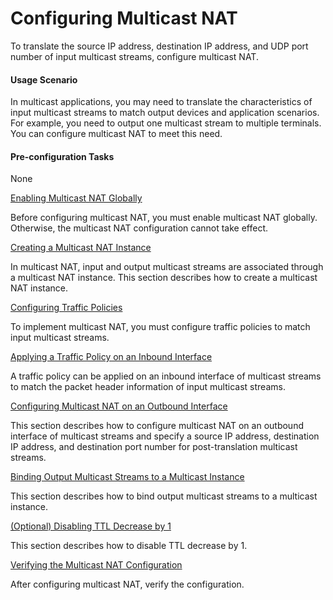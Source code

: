 Configuring Multicast NAT
=========================

To translate the source IP address, destination IP address, and UDP port number of input multicast streams, configure multicast NAT.

#### Usage Scenario

In multicast applications, you may need to translate the characteristics of input multicast streams to match output devices and application scenarios. For example, you need to output one multicast stream to multiple terminals. You can configure multicast NAT to meet this need.


#### Pre-configuration Tasks

None


[Enabling Multicast NAT Globally](../../../../software/nev8r10_vrpv8r16/user/ne/dc_ne_multicast_cfg_0008.html)

Before configuring multicast NAT, you must enable multicast NAT globally. Otherwise, the multicast NAT configuration cannot take effect.

[Creating a Multicast NAT Instance](../../../../software/nev8r10_vrpv8r16/user/ne/dc_ne_multicast_cfg_0009.html)

In multicast NAT, input and output multicast streams are associated through a multicast NAT instance. This section describes how to create a multicast NAT instance.

[Configuring Traffic Policies](../../../../software/nev8r10_vrpv8r16/user/ne/dc_ne_multicast_cfg_0025.html)

To implement multicast NAT, you must configure traffic policies to match input multicast streams.

[Applying a Traffic Policy on an Inbound Interface](../../../../software/nev8r10_vrpv8r16/user/ne/dc_ne_multicast_cfg_0011.html)

A traffic policy can be applied on an inbound interface of multicast streams to match the packet header information of input multicast streams.

[Configuring Multicast NAT on an Outbound Interface](../../../../software/nev8r10_vrpv8r16/user/ne/dc_ne_multicast_cfg_0012.html)

This section describes how to configure multicast NAT on an outbound interface of multicast streams and specify a source IP address, destination IP address, and destination port number for post-translation multicast streams.

[Binding Output Multicast Streams to a Multicast Instance](../../../../software/nev8r10_vrpv8r16/user/ne/dc_ne_multicast_cfg_0013.html)

This section describes how to bind output multicast streams to a multicast instance.

[(Optional) Disabling TTL Decrease by 1](../../../../software/nev8r10_vrpv8r16/user/ne/dc_ne_multicast_cfg_0014.html)

This section describes how to disable TTL decrease by 1.

[Verifying the Multicast NAT Configuration](../../../../software/nev8r10_vrpv8r16/user/ne/dc_ne_multicast_cfg_0017.html)

After configuring multicast NAT, verify the configuration.